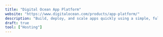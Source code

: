 ```yaml
---
title: "Digital Ocean App Platform"
website: "https://www.digitalocean.com/products/app-platform/"
description: "Build, deploy, and scale apps quickly using a simple, fully managed solution. We’ll handle the infrastructure, app runtimes and dependencies, so that you can push code to production in just a few clicks."
draft: true
tool: ["Hosting"]
---
```

